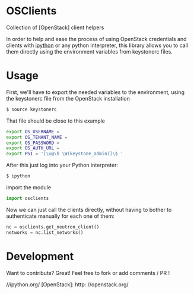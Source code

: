 OSClients
=========

Collection of [OpenStack] client helpers

In order to help and ease the process of using OpenStack credentials and clients
with [ipython] or any python interpreter, this library allows you to call them
directly using the environment variables from keystonerc files.

# Usage
First, we'll have to export the needed variables to the environment, using the
keystonerc file from the OpenStack installation

```sh
$ source keystonerc
```
That file should be close to this example
```sh
export OS_USERNAME =
export OS_TENANT_NAME =
export OS_PASSWORD =
export OS_AUTH_URL =
export PS1 = '[\u@\h \W(keystone_admin)]\$ '
```

After this just log into your Python interpreter:
```sh
$ ipython
```
import the module
```python
import osclients
```
Now we can just call the clients directly, without having to bother to 
authenticate manually for each one of them:
```python
nc = osclients.get_neutron_client()
networks = nc.list_networks()
```

# Development

Want to contribute? Great! Feel free to fork or add comments / PR !

[ipython]:
    http:
        //ipython.org/
[OpenStack]:
    http:
        //openstack.org/
